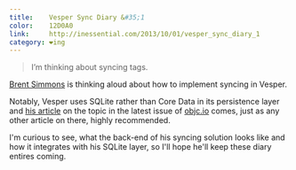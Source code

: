 ```yaml
---
title:    Vesper Sync Diary &#35;1
color:    12D0A0
link:     http://inessential.com/2013/10/01/vesper_sync_diary_1
category: ❤ing
---
```


> I’m thinking about syncing tags.

[Brent Simmons] is thinking aloud about how to implement syncing in Vesper.

Notably, Vesper uses SQLite rather than Core Data in its persistence layer and
[his article][article] on the topic in the latest issue of [objc.io] comes, just
as any other article on there, highly recommended.

I'm curious to see, what the back-end of his syncing solution looks like  and
how it integrates with his SQLite layer, so I'll hope he'll keep these diary
entires coming.

[Brent Simmons]: http://inessential.com/2013/10/01/vesper_sync_diary_1
[article]:       http://www.objc.io/issue-4/SQLite-instead-of-core-data.html
[objc.io]:       http://objc.io
